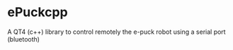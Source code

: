 ePuckcpp
========

A QT4 (c++) library to control remotely the e-puck robot using a serial port (bluetooth)
